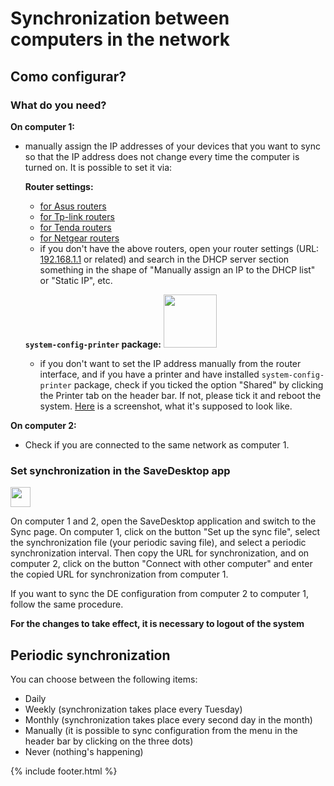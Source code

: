 # Synchronization between computers in the network
## Como configurar?
### What do you need?
**On computer 1:**
- manually assign the IP addresses of your devices that you want to sync so that the IP address does not change every time the computer is turned on. It is possible to set it via:

  **Router settings:**
  - [for Asus routers](https://www.asus.com/support/FAQ/1000906/)
  - [for Tp-link routers](https://www.tp-link.com/us/support/faq/170/)
  - [for Tenda routers](https://www.tendacn.com/faq/3264.html)
  - [for Netgear routers](https://kb.netgear.com/25722/How-do-I-reserve-an-IP-address-on-my-NETGEAR-router)
  - if you don't have the above routers, open your router settings (URL: [192.168.1.1](http://192.168.1.1) or related) and search in the DHCP server section something in the shape of "Manually assign an IP to the DHCP list" or "Static IP", etc.

  **`system-config-printer` package:**  <img src="https://github.com/vikdevelop/SaveDesktop/assets/83600218/ff4e742d-07e2-453f-8ace-b51b4f52d1dd" width="85">

  - if you don't want to set the IP address manually from the router interface, and if you have a printer and have installed `system-config-printer` package, check if you ticked the option "Shared" by clicking the Printer tab on the header bar. If not, please tick it and reboot the system. [Here](https://github-production-user-asset-6210df.s3.amazonaws.com/83600218/272054218-ff17c19b-98f5-41fe-8f34-40de275f0da4.png) is a screenshot, what it's supposed to look like.

**On computer 2:**
- Check if you are connected to the same network as computer 1.

### Set synchronization in the SaveDesktop app
<a href="https://www.youtube.com/watch?v=QccFR06oyXk"><img src="https://github.com/vikdevelop/SaveDesktop/assets/83600218/a4f8da24-7183-49e1-9a58-82092a42f124" height="32"></a>

On computer 1 and 2, open the SaveDesktop application and switch to the Sync page. On computer 1, click on the button "Set up the sync file", select the synchronization file (your periodic saving file), and select a periodic synchronization interval. Then copy the URL for synchronization, and on computer 2, click on the button "Connect with other computer" and enter the copied URL for synchronization from computer 1.

If you want to sync the DE configuration from computer 2 to computer 1, follow the same procedure.

**For the changes to take effect, it is necessary to logout of the system**

## Periodic synchronization
You can choose between the following items:
- Daily
- Weekly (synchronization takes place every Tuesday)
- Monthly (synchronization takes place every second day in the month)
- Manually (it is possible to sync configuration from the menu in the header bar by clicking on the three dots)
- Never (nothing's happening)





{% include footer.html %}
